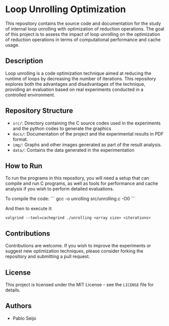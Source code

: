 # Loop Unrolling Optimization

This repository contains the source code and documentation for the study of internal loop unrolling with optimization of reduction operations. The goal of this project is to assess the impact of loop unrolling on the optimization of reduction operations in terms of computational performance and cache usage.

## Description

Loop unrolling is a code optimization technique aimed at reducing the runtime of loops by decreasing the number of iterations. This repository explores both the advantages and disadvantages of the technique, providing an evaluation based on real experiments conducted in a controlled environment.

## Repository Structure

- `src/`: Directory containing the C source codes used in the experiments and the python codes to generate the graphics
- `docs/`: Documentation of the project and the experimental results in PDF format.
- `img/`: Graphs and other images generated as part of the result analysis.
- `data/`: Contains the data generated in the experimentation

## How to Run

To run the programs in this repository, you will need a setup that can compile and run C programs, as well as tools for performance and cache analysis if you wish to perform detailed evaluations.

To compile the code:
´´´
gcc -o unrolling src/unrolling.c -O0
´´´

And then to execute it:

```
valgrind --tool=cachegrind ./unrolling <array size> <iterations>
```


## Contributions

Contributions are welcome. If you wish to improve the experiments or suggest new optimization techniques, please consider forking the repository and submitting a pull request.

## License

This project is licensed under the MIT License - see the `LICENSE` file for details.

## Authors

- Pablo Seijo
